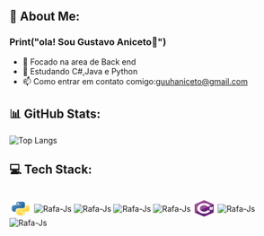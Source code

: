## 💫 About Me:
### Print("ola! Sou Gustavo Aniceto👋")
- 🔭 Focado na area de Back end
- 🌱 Estudando C#,Java e Python
- 📫 Como entrar em contato comigo:guuhaniceto@gmail.com

## 📊 GitHub Stats:
![Top Langs](https://github-readme-stats.vercel.app/api/top-langs/?username=Gustavo-aniceto&layout=compact&theme=dracula)

## 💻 Tech Stack:
<div style="display: inline_block"><br>
  <img align="center" alt="Rafa-Python" height="30" width="40" src="https://raw.githubusercontent.com/devicons/devicon/master/icons/python/python-original.svg">
  <img align="center" alt="Rafa-Js" height="30" width="40" src="https://cdn.jsdelivr.net/gh/devicons/devicon/icons/java/java-original.svg" /> 
  <img align="center" alt="Rafa-Js" height="30" width="40" src="https://cdn.jsdelivr.net/gh/devicons/devicon/icons/androidstudio/androidstudio-original.svg" />      
  <img align="center" alt="Rafa-Js" height="30" width="40"src="https://cdn.jsdelivr.net/gh/devicons/devicon/icons/cplusplus/cplusplus-original.svg" />
  <img align="center" alt="Rafa-Js" height="30" width="40" src="https://cdn.jsdelivr.net/gh/devicons/devicon/icons/c/c-original.svg" />
  <img align="center" alt="Rafa-Csharp" height="30" width="40" src="https://raw.githubusercontent.com/devicons/devicon/master/icons/csharp/csharp-original.svg">
  <img align="center" alt="Rafa-Js" height="30" width="40" src="https://cdn.jsdelivr.net/gh/devicons/devicon/icons/mongodb/mongodb-original-wordmark.svg" />
  <img align="center" alt="Rafa-Js" height="30" width="40" src="https://cdn.jsdelivr.net/gh/devicons/devicon/icons/mysql/mysql-original-wordmark.svg" />  
  
</div>

